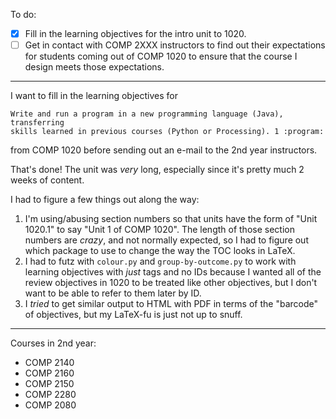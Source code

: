 To do:

* [X] Fill in the learning objectives for the intro unit to 1020.
* [ ] Get in contact with COMP 2XXX instructors to find out their expectations
      for students coming out of COMP 1020 to ensure that the course I design
      meets those expectations.
          
---

I want to fill in the learning objectives for 

    Write and run a program in a new programming language (Java), transferring
    skills learned in previous courses (Python or Processing). 1 :program:

from COMP 1020 before sending out an e-mail to the 2nd year instructors.

That's done! The unit was *very* long, especially since it's pretty much 2 weeks
of content.

I had to figure a few things out along the way:

1. I'm using/abusing section numbers so that units have the form of "Unit
   1020.1" to say "Unit 1 of COMP 1020". The length of those section numbers are
   *crazy*, and not normally expected, so I had to figure out which package to
   use to change the way the TOC looks in LaTeX.
2. I had to futz with `colour.py` and `group-by-outcome.py` to work with
   learning objectives with *just* tags and no IDs because I wanted all of the
   review objectives in 1020 to be treated like other objectives, but I don't
   want to be able to refer to them later by ID.
3. I *tried* to get similar output to HTML with PDF in terms of the "barcode" of
   objectives, but my LaTeX-fu is just not up to snuff.

---

Courses in 2nd year:

* COMP 2140
* COMP 2160
* COMP 2150
* COMP 2280
* COMP 2080
